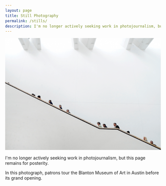 ```yaml
---
layout: page
title: Still Photography
permalink: /stills/
description: I'm no longer actively seeking work in photojournalism, but this page remains for posterity. 
---
```


<img alt="Patrons tour the Blanton Museum of Art in Austin before its grand opening." src="/images/stills-blanton.png">

I'm no longer actively seeking work in photojournalism, but this page remains for posterity. 

In this photograph, patrons tour the Blanton Museum of Art in Austin before its grand opening.